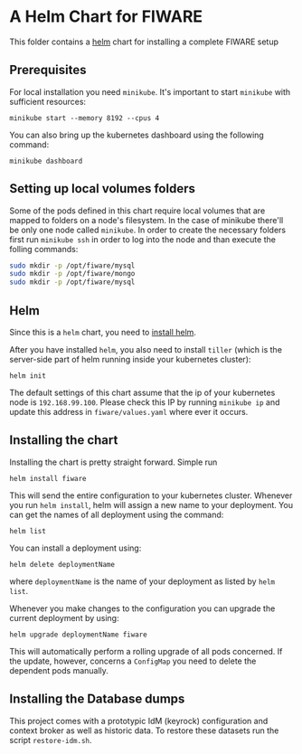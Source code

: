 # A Helm Chart for FIWARE

This folder contains a [helm](https://helm.sh/) chart for installing a complete FIWARE setup

## Prerequisites

For local installation you need `minikube`. It's important to start `minikube` with sufficient resources:

`minikube start --memory 8192 --cpus 4`

You can also bring up the kubernetes dashboard using the following command:

`minikube dashboard`

## Setting up local volumes folders

Some of the pods defined in this chart require local volumes that are mapped to folders on a node's filesystem. In the case of minikube there'll be only one node called `minikube`. In order to create the necessary folders first run `minikube ssh` in order to log into the node and than execute the folling commands:

```bash
sudo mkdir -p /opt/fiware/mysql
sudo mkdir -p /opt/fiware/mongo
sudo mkdir -p /opt/fiware/mysql
```

## Helm

Since this is a `helm` chart, you need to [install helm](https://docs.helm.sh/using_helm/#installing-helm).

After you have installed `helm`, you also need to install `tiller` (which is the server-side part of helm running inside your kubernetes cluster):

`helm init`

The default settings of this chart assume that the ip of your kubernetes node is `192.168.99.100`. Please check this IP by running `minikube ip` and update this address in `fiware/values.yaml` where ever it occurs.

## Installing the chart

Installing the chart is pretty straight forward. Simple run

`helm install fiware`

This will send the entire configuration to your kubernetes cluster. Whenever you run `helm install`, helm will assign a new name to your deployment. You can get the names of all deployment using the command:

`helm list`

You can install a deployment using:

`helm delete deploymentName`

where `deploymentName` is the name of your deployment as listed by `helm list`.

Whenever you make changes to the configuration you can upgrade the current deployment by using:

`helm upgrade deploymentName fiware`

This will automatically perform a rolling upgrade of all pods concerned. If the update, however, concerns a `ConfigMap` you need to delete the dependent pods manually.

## Installing the Database dumps

This project comes with a prototypic IdM (keyrock) configuration and context broker as well as historic data. To restore these datasets run the script `restore-idm.sh`.
